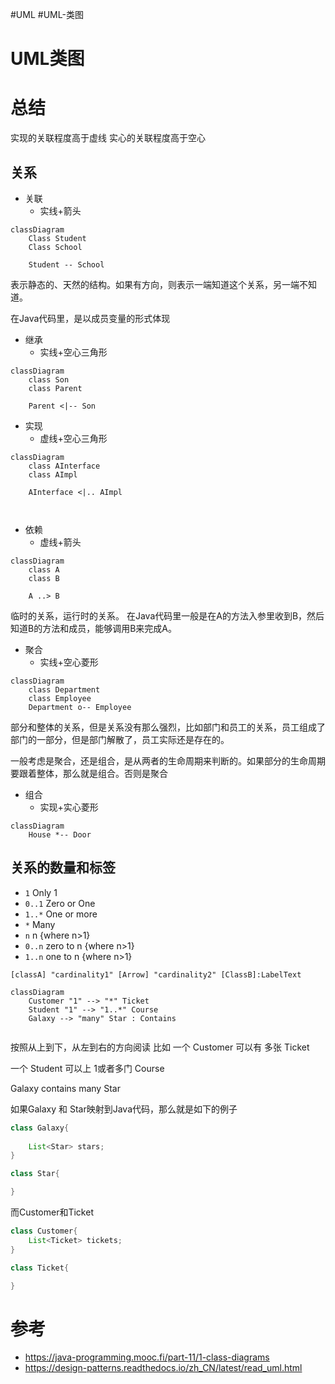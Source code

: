 #UML
#UML-类图
# UML类图


# 总结
实现的关联程度高于虚线
实心的关联程度高于空心

## 关系
- 关联  
	- 实线+箭头

```mermaid
classDiagram
	Class Student
	Class School

	Student -- School

```
表示静态的、天然的结构。如果有方向，则表示一端知道这个关系，另一端不知道。

在Java代码里，是以成员变量的形式体现

- 继承  
	- 实线+空心三角形
```mermaid
classDiagram
	class Son
	class Parent

	Parent <|-- Son
```
- 实现 
	- 虚线+空心三角形

```mermaid
classDiagram
	class AInterface
	class AImpl

	AInterface <|.. AImpl

	
```

- 依赖  
	- 虚线+箭头
```mermaid
classDiagram
	class A
	class B

	A ..> B
```

临时的关系，运行时的关系。
在Java代码里一般是在A的方法入参里收到B，然后知道B的方法和成员，能够调用B来完成A。

- 聚合 
	- 实线+空心菱形

```mermaid
classDiagram
	class Department
	class Employee
	Department o-- Employee
```

部分和整体的关系，但是关系没有那么强烈，比如部门和员工的关系，员工组成了部门的一部分，但是部门解散了，员工实际还是存在的。

一般考虑是聚合，还是组合，是从两者的生命周期来判断的。如果部分的生命周期要跟着整体，那么就是组合。否则是聚合

- 组合 
	- 实现+实心菱形

```mermaid
classDiagram
	House *-- Door
```



## 关系的数量和标签
-   `1` Only 1
-   `0..1` Zero or One
-   `1..*` One or more
-   `*` Many
-   `n` n {where n>1}
-   `0..n` zero to n {where n>1}
-   `1..n` one to n {where n>1}

```
[classA] "cardinality1" [Arrow] "cardinality2" [ClassB]:LabelText
```


```mermaid
classDiagram  
    Customer "1" --> "*" Ticket  
    Student "1" --> "1..*" Course  
    Galaxy --> "many" Star : Contains
	
```

按照从上到下，从左到右的方向阅读
比如 一个 Customer 可以有 多张 Ticket

一个 Student 可以上 1或者多门 Course

Galaxy contains many Star

如果Galaxy 和 Star映射到Java代码，那么就是如下的例子

```java
class Galaxy{
	
	List<Star> stars;
}

class Star{

}
```

而Customer和Ticket
```java
class Customer{
	List<Ticket> tickets;
}

class Ticket{

}
```



# 参考
- https://java-programming.mooc.fi/part-11/1-class-diagrams
- https://design-patterns.readthedocs.io/zh_CN/latest/read_uml.html

